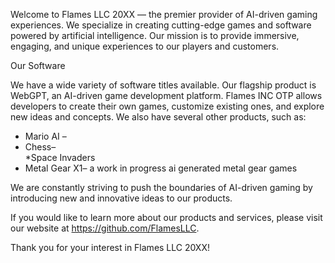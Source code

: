 Welcome to Flames LLC 20XX — the premier provider of AI-driven gaming experiences. We specialize in creating cutting-edge games and software powered by artificial intelligence. Our mission is to provide immersive, engaging, and unique experiences to our players and customers. 

Our Software 

We have a wide variety of software titles available. Our flagship product is WebGPT, an AI-driven game development platform. Flames INC OTP allows developers to create their own games, customize existing ones, and explore new ideas and concepts. We also have several other products, such as: 

* Mario AI – 
* Chess–   
*Space Invaders  
* Metal Gear X1– a work in progress ai generated metal gear games

We are constantly striving to push the boundaries of AI-driven gaming by introducing new and innovative ideas to our products. 

If you would like to learn more about our products and services, please visit our website at https://github.com/FlamesLLC. 

Thank you for your interest in Flames LLC 20XX!
